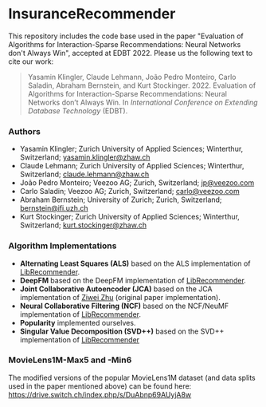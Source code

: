 
# InsuranceRecommender

This repository includes the code base used in the paper "Evaluation of Algorithms for Interaction-Sparse Recommendations: Neural Networks don't Always Win", accepted at EDBT 2022. Please us the following text to cite our work:

> Yasamin Klingler, Claude Lehmann, João Pedro Monteiro, Carlo Saladin, Abraham Bernstein, and Kurt Stockinger. 2022. Evaluation of Algorithms for Interaction-Sparse Recommendations: Neural Networks don’t Always Win. In *International Conference on Extending Database Technology* (EDBT).


### Authors
* Yasamin Klingler; Zurich University of Applied Sciences; Winterthur, Switzerland; [yasamin.klingler@zhaw.ch](yasamin.klingler@zhaw.ch)
* Claude Lehmann; Zurich University of Applied Sciences; Winterthur, Switzerland; [claude.lehmann@zhaw.ch](claude.lehmann@zhaw.ch)
* João Pedro Monteiro; Veezoo AG; Zurich, Switzerland; [jp@veezoo.com](jp@veezoo.com)
* Carlo Saladin; Veezoo AG; Zurich, Switzerland; [carlo@veezoo.com](carlo@veezoo.com)
* Abraham Bernstein; University of Zurich; Zurich, Switzerland; [bernstein@ifi.uzh.ch](bernstein@ifi.uzh.ch)
* Kurt Stockinger; Zurich University of Applied Sciences; Winterthur, Switzerland; [kurt.stockinger@zhaw.ch](kurt.stockinger@zhaw.ch)

### Algorithm Implementations
- **Alternating Least Squares (ALS)**
based on the ALS implementation of [LibRecommender](https://github.com/massquantity/LibRecommender/blob/master/libreco/algorithms/als.py).
- **DeepFM**
based on the DeepFM implementation of [LibRecommender](https://github.com/massquantity/LibRecommender/blob/master/libreco/algorithms/deepfm.py).
- **Joint Collaborative Autoencoder (JCA)**
based on the JCA implementation of [Ziwei Zhu](https://github.com/Zziwei/Joint-Collaborative-Autoencoder) (original paper implementation).
- **Neural Collaborative Filtering (NCF)**
based on the NCF/NeuMF implementation of [LibRecommender](https://github.com/massquantity/LibRecommender/blob/master/libreco/algorithms/ncf.py).
- **Popularity**
implemented ourselves.
- **Singular Value Decomposition (SVD++)**
based on the SVD++ implementation of [LibRecommender](https://github.com/massquantity/LibRecommender/blob/master/libreco/algorithms/svdpp.py)

### MovieLens1M-Max5 and -Min6
The modified versions of the popular MovieLens1M dataset (and data splits used in the paper mentioned above) can be found here: https://drive.switch.ch/index.php/s/DuAbnp69AUyjA8w
